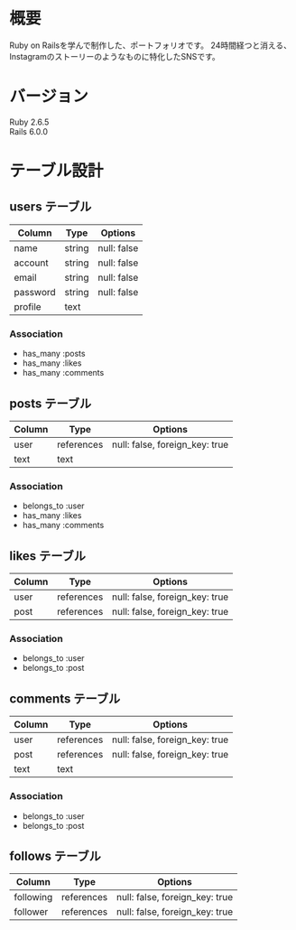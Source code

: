 # 概要
Ruby on Railsを学んで制作した、ポートフォリオです。
24時間経つと消える、Instagramのストーリーのようなものに特化したSNSです。

# バージョン
Ruby 2.6.5  
Rails 6.0.0

# テーブル設計

## users テーブル

| Column   | Type      | Options           |
| -------- | --------- | ----------------- |
| name     | string    | null: false       |
| account  | string    | null: false       |
| email    | string    | null: false       |
| password | string    | null: false       |
| profile  | text      |                   |

### Association

- has_many :posts
- has_many :likes
- has_many :comments

## posts テーブル

| Column   | Type       | Options                        |
| -------- | ---------- | ------------------------------ |
| user     | references | null: false, foreign_key: true |
| text     | text       |                                |

### Association

- belongs_to :user
- has_many :likes
- has_many :comments

## likes テーブル

| Column   | Type       | Options                        |
| -------- | ---------- | ------------------------------ |
| user     | references | null: false, foreign_key: true |
| post     | references | null: false, foreign_key: true |

### Association

- belongs_to :user
- belongs_to :post

## comments テーブル

| Column   | Type       | Options                        |
| -------- | ---------- | ------------------------------ |
| user     | references | null: false, foreign_key: true |
| post     | references | null: false, foreign_key: true |
| text     | text       |                                |

### Association

- belongs_to :user
- belongs_to :post

## follows テーブル

| Column    | Type       | Options                        |
| --------- | ---------- | ------------------------------ |
| following | references | null: false, foreign_key: true |
| follower  | references | null: false, foreign_key: true |

